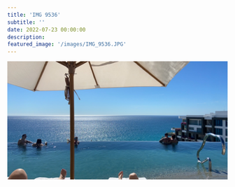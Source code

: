 ```yaml
---
title: 'IMG 9536'
subtitle: ''
date: 2022-07-23 00:00:00
description: 
featured_image: '/images/IMG_9536.JPG'
---
```


![](/images/IMG_9536.JPG)
